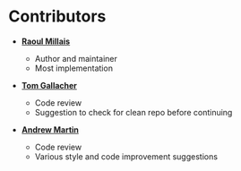 # Contributors

* **[Raoul Millais](https://github.com/raoulmillais)**

  * Author and maintainer
  * Most implementation

* **[Tom Gallacher](https://github.com/tomgco)**

  * Code review
  * Suggestion to check for clean repo before continuing

* **[Andrew Martin](https://github.com/subimino)**

  * Code review
  * Various style and code improvement suggestions
